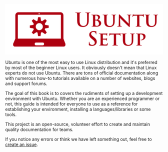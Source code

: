 ![logo](images/logo.png)

Ubuntu is one of the most easy to use Linux distribution and it's preferred
by most of the beginner Linux users. It obviously doesn't mean that Linux
experts do not use Ubuntu. There are tons of official documentation along
with numerous how-to tutorials available on a number of websites, blogs and
support forums.

The goal of this book is to covers the rudiments of setting up a development
environment with Ubuntu. Whether you are an experienced programmer or
not, this guide is intended for everyone to use as a reference for
establishing your environment, installing a languages/libraries or some tools.

This project is an open-source, volunteer effort to create and maintain
quality documentation for teams.

If you notice any errors or think we have left something out, feel free to
[create an issue](https://github.com/innovativeinnovation/ubuntu-setup/issues). 
